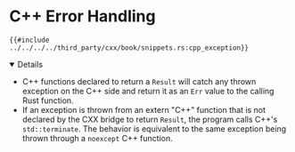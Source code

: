 # C++ Error Handling

```rust,ignore
{{#include ../../../../third_party/cxx/book/snippets.rs:cpp_exception}}
```

<details open='true'>

- C++ functions declared to return a `Result` will catch any thrown exception on
  the C++ side and return it as an `Err` value to the calling Rust function.
- If an exception is thrown from an extern "C++" function that is not declared
  by the CXX bridge to return `Result`, the program calls C++'s
  `std::terminate`. The behavior is equivalent to the same exception being
  thrown through a `noexcept` C++ function.

</details>
